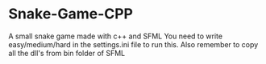 # Snake-Game-CPP
A small snake game made with c++ and SFML
You need to write easy/medium/hard in the settings.ini file to run this.
Also remember to copy all the dll's from bin folder of SFML

